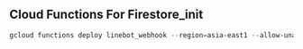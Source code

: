 ﻿## Cloud Functions For Firestore_init

```powershell
gcloud functions deploy linebot_webhook --region=asia-east1 --allow-unauthenticated --entry-point=main --runtime=python39 --source=https://source.developers.google.com/projects/chatbot-project-3135/repos/github_guyleaf_ntut-chatbot/moveable-aliases/webhook/paths/midterm/webhook --trigger-http --project=chatbot-project-3135
```
